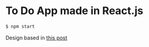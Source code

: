 # To Do App made in React.js

```bash
$ npm start
```

Design based in [this post](https://pin.it/1kwvj7c)